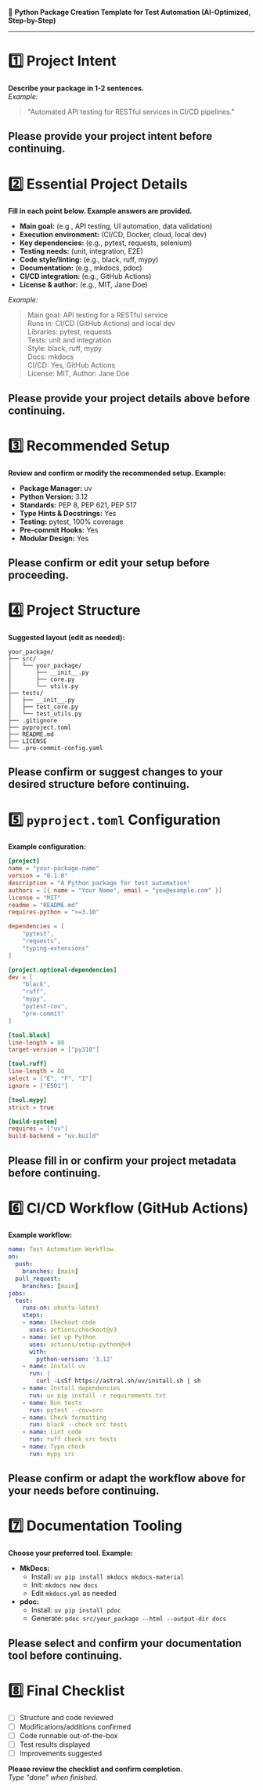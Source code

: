 🧪 **Python Package Creation Template for Test Automation (AI-Optimized, Step-by-Step)**

---

# 1️⃣ Project Intent

**Describe your package in 1-2 sentences.**  
*Example:*  
> "Automated API testing for RESTful services in CI/CD pipelines."

**Please provide your project intent before continuing.**  
---

# 2️⃣ Essential Project Details

**Fill in each point below. Example answers are provided.**

- **Main goal:** (e.g., API testing, UI automation, data validation)
- **Execution environment:** (CI/CD, Docker, cloud, local dev)
- **Key dependencies:** (e.g., pytest, requests, selenium)
- **Testing needs:** (unit, integration, E2E)
- **Code style/linting:** (e.g., black, ruff, mypy)
- **Documentation:** (e.g., mkdocs, pdoc)
- **CI/CD integration:** (e.g., GitHub Actions)
- **License & author:** (e.g., MIT, Jane Doe)

*Example:*  
> Main goal: API testing for a RESTful service  
> Runs in: CI/CD (GitHub Actions) and local dev  
> Libraries: pytest, requests  
> Tests: unit and integration  
> Style: black, ruff, mypy  
> Docs: mkdocs  
> CI/CD: Yes, GitHub Actions  
> License: MIT, Author: Jane Doe

**Please provide your project details above before continuing.**  
---

# 3️⃣ Recommended Setup

**Review and confirm or modify the recommended setup. Example:**  
- **Package Manager:** uv  
- **Python Version:** 3.12  
- **Standards:** PEP 8, PEP 621, PEP 517  
- **Type Hints & Docstrings:** Yes  
- **Testing:** pytest, 100% coverage  
- **Pre-commit Hooks:** Yes  
- **Modular Design:** Yes  

**Please confirm or edit your setup before proceeding.**  
---

# 4️⃣ Project Structure

**Suggested layout (edit as needed):**
```
your_package/
├── src/
│   └── your_package/
│       ├── __init__.py
│       ├── core.py
│       └── utils.py
├── tests/
│   ├── __init__.py
│   ├── test_core.py
│   └── test_utils.py
├── .gitignore
├── pyproject.toml
├── README.md
├── LICENSE
└── .pre-commit-config.yaml
```
**Please confirm or suggest changes to your desired structure before continuing.**  
---

# 5️⃣ `pyproject.toml` Configuration

**Example configuration:**
```toml
[project]
name = "your-package-name"
version = "0.1.0"
description = "A Python package for test automation"
authors = [{ name = "Your Name", email = "you@example.com" }]
license = "MIT"
readme = "README.md"
requires-python = ">=3.10"

dependencies = [
    "pytest",
    "requests",
    "typing-extensions"
]

[project.optional-dependencies]
dev = [
    "black",
    "ruff",
    "mypy",
    "pytest-cov",
    "pre-commit"
]

[tool.black]
line-length = 88
target-version = ["py310"]

[tool.ruff]
line-length = 88
select = ["E", "F", "I"]
ignore = ["E501"]

[tool.mypy]
strict = true

[build-system]
requires = ["uv"]
build-backend = "uv.build"
```
**Please fill in or confirm your project metadata before continuing.**  
---

# 6️⃣ CI/CD Workflow (GitHub Actions)

**Example workflow:**
```yaml
name: Test Automation Workflow
on:
  push:
    branches: [main]
  pull_request:
    branches: [main]
jobs:
  test:
    runs-on: ubuntu-latest
    steps:
    - name: Checkout code
      uses: actions/checkout@v3
    - name: Set up Python
      uses: actions/setup-python@v4
      with:
        python-version: '3.12'
    - name: Install uv
      run: |
        curl -LsSf https://astral.sh/uv/install.sh | sh
    - name: Install dependencies
      run: uv pip install -r requirements.txt
    - name: Run tests
      run: pytest --cov=src
    - name: Check formatting
      run: black --check src tests
    - name: Lint code
      run: ruff check src tests
    - name: Type check
      run: mypy src
```
**Please confirm or adapt the workflow above for your needs before continuing.**  
---

# 7️⃣ Documentation Tooling

**Choose your preferred tool. Example:**  
- **MkDocs:**  
  - Install: `uv pip install mkdocs mkdocs-material`  
  - Init: `mkdocs new docs`  
  - Edit `mkdocs.yml` as needed  
- **pdoc:**  
  - Install: `uv pip install pdoc`  
  - Generate: `pdoc src/your_package --html --output-dir docs`  

**Please select and confirm your documentation tool before continuing.**  
---

# 8️⃣ Final Checklist

- [ ] Structure and code reviewed
- [ ] Modifications/additions confirmed
- [ ] Code runnable out-of-the-box
- [ ] Test results displayed
- [ ] Improvements suggested

**Please review the checklist and confirm completion.**  
*Type "done" when finished.*
